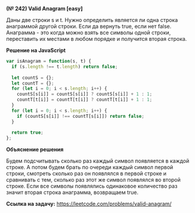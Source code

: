 **(№ 242) Valid Anagram [easy]**

Даны две строки s и t. Нужно определить является ли одна строка анаграммой другой строки. Если да вернуть true, если нет false.
Анаграмма - это когда можно взять все символы одной строки, переставить их местами в любом порядке и получится вторая строка.

**Решение на JavaScript**

```javascript
var isAnagram = function(s, t) {
  if (s.length !== t.length) return false;
  
  let countS = {};
  let countT = {};
  for (let i = 0; i < s.length; i++) {
    countS[s[i]] = countS[s[i]] ? countS[s[i]] + 1 : 1;
    countT[t[i]] = countT[t[i]] ? countT[t[i]] + 1 : 1; 
  }
  for (let i = 0; i < s.length; i++) {
    if (countS[s[i]] !== countT[s[i]]) return false;
  }
  
  return true;
};
```

**Объяснение решения**

Будем подсчитывать сколько раз каждый символ появляется в каждой строке. А потом будем брать по очереди каждый символ первой строки, смотреть сколько раз он появлялся в первой строке и сравнивать с тем, сколько раз этот же символ появлялся во второй строке. Если все символы появлялись одинаковое количество раз значит вторая строка анаграмма, возвращаем true.

**Ссылка на задачу:** https://leetcode.com/problems/valid-anagram/